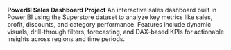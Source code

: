 **PowerBI Sales Dashboard Project**
An interactive sales dashboard built in Power BI using the Superstore dataset to analyze key metrics like sales, profit, discounts, and category performance. Features include dynamic visuals, drill-through filters, forecasting, and DAX-based KPIs for actionable insights across regions and time periods.
